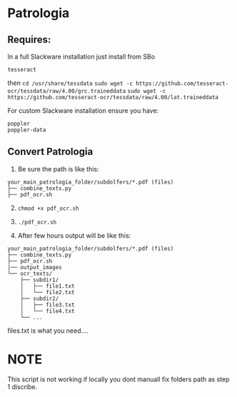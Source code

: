 # Patrologia


## Requires: 
In a full Slackware installation just install from SBo

```
tesseract
```
then 
`cd /usr/share/tessdata`
`sudo wget -c https://github.com/tesseract-ocr/tessdata/raw/4.00/grc.traineddata`
`sudo wget -c https://github.com/tesseract-ocr/tessdata/raw/4.00/lat.traineddata`

For custom Slackware installation ensure you have:
```
poppler
poppler-data
```

## Convert Patrologia 
1. Be sure the path is like this:

```
your_main_patrologia_folder/subdolfers/*.pdf (files)
├── combine_texts.py
├── pdf_ocr.sh

```

2. `chmod +x pdf_ocr.sh`
3. `./pdf_ocr.sh`


4. After few hours output will be like this:
```
your_main_patrologia_folder/subdolfers/*.pdf (files)
├── combine_texts.py
├── pdf_ocr.sh
|── output_images
└── ocr_texts/
    ├── subdir1/
    │   ├── file1.txt
    │   └── file2.txt
    ├── subdir2/
    │   ├── file3.txt
    │   └── file4.txt
    └── ...
```

files.txt is what you need....



# NOTE
This script is not working if locally you dont manuall fix folders path as step 1 discribe.  
